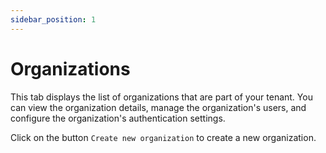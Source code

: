```yaml
---
sidebar_position: 1
---
```


# Organizations

This tab displays the list of organizations that are part of your tenant. You can view the organization details, manage the organization's users, and configure the organization's authentication settings. 

Click on the button `Create new organization` to create a new organization.